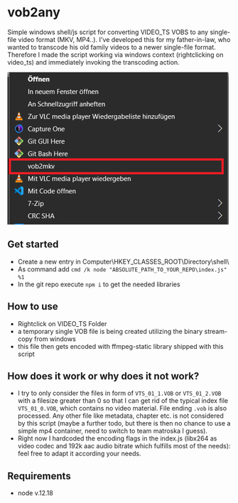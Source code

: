 # vob2any
Simple windows shell/js script for converting VIDEO_TS VOBS to any single-file video format (MKV, MP4..). I've developed this for my father-in-law, who wanted to transcode his old family videos to a newer single-file format. Therefore I made the script working via windows context (rightclicking on video_ts) and immediately invoking the transcoding action.

![Snapshot of Context Menu Entry](snapshot.png?raw=true "Context Entry")

## Get started
- Create a new entry in Computer\HKEY_CLASSES_ROOT\Directory\shell\
- As command add `cmd /k node "ABSOLUTE_PATH_TO_YOUR_REPO\index.js" %1`
- In the git repo execute `npm i` to get the needed libraries

## How to use
- Rightclick on VIDEO_TS Folder
- a temporary single VOB file is being created utilizing the binary stream-copy from windows
- this file then gets encoded with ffmpeg-static library shipped with this script

## How does it work or why does it not work?
- I try to only consider the files in form of `VTS_01_1.VOB` or `VTS_01_2.VOB` with a filesize greater than 0 so that I can get rid of the typical index file `VTS_01_0.VOB`, which contains no video material. File ending `.vob` is also processed. Any other file like metadata, chapter etc. is not considered by this script (maybe a further todo, but there is then no chance to use a simple mp4 container, need to switch to team matroska I guess).
- Right now I hardcoded the encoding flags in the index.js (libx264 as video codec and 192k aac audio bitrate which fulfills most of the needs): feel free to adapt it according your needs.

## Requirements
- node v.12.18

